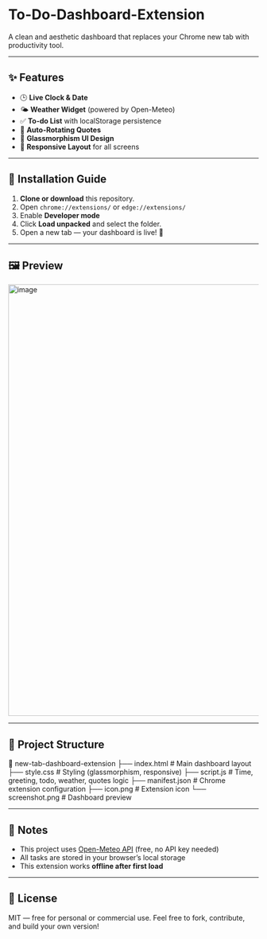 # To-Do-Dashboard-Extension

A clean and aesthetic dashboard that replaces your Chrome new tab with productivity tool.

---

## ✨ Features
- 🕒 **Live Clock & Date**
- 🌤️ **Weather Widget** (powered by Open-Meteo)
- ✅ **To-do List** with localStorage persistence
- 💬 **Auto-Rotating Quotes**
- 🧊 **Glassmorphism UI Design**
- 📱 **Responsive Layout** for all screens

---

## 🔧 Installation Guide

1. **Clone or download** this repository.
2. Open `chrome://extensions/` or `edge://extensions/`
3. Enable **Developer mode**
4. Click **Load unpacked** and select the folder.
5. Open a new tab — your dashboard is live! 🎉

---

## 🖼️ Preview

<img width="1898" height="867" alt="image" src="https://github.com/user-attachments/assets/7b9f82d3-d0c2-42dd-abd4-f002797d28a2" />


---

## 📁 Project Structure

📂 new-tab-dashboard-extension
├── index.html # Main dashboard layout
├── style.css # Styling (glassmorphism, responsive)
├── script.js # Time, greeting, todo, weather, quotes logic
├── manifest.json # Chrome extension configuration
├── icon.png # Extension icon
└── screenshot.png # Dashboard preview

---

## 📌 Notes

- This project uses [Open-Meteo API](https://open-meteo.com/) (free, no API key needed)
- All tasks are stored in your browser’s local storage
- This extension works **offline after first load**

---

## 🙌 License

MIT — free for personal or commercial use.
Feel free to fork, contribute, and build your own version!

